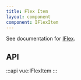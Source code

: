 ```yaml
---
title: Flex Item
layout: component
component: IFlexItem
---
```


See documentation for [IFlex](#/internal-components/iflex).

## API

:::api
vue:IFlexItem
:::
